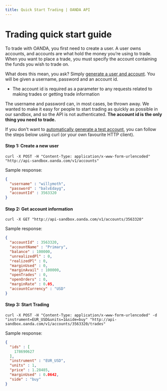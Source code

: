 ```yaml
---
title: Quick Start Trading | OANDA API
---
```


# Trading quick start guide

To trade with OANDA, you first need to create a user.  A user owns accounts, and accounts are what hold the money you’re using to trade.  When you want to place a trade, you must specify the account containing the funds you wish to trade on.

What does this mean, you ask?  Simply [generate a user and account](http://oanda.github.com/gen-account.html).  You will be given a username, password and an account id.

* The account id is required as a parameter to any requests related to making trades or getting trade information

The username and password can, in most cases, be thrown away.  We wanted to make it easy for people to start trading as quickly as possible in our sandbox, and so the API is not authenticated.  **The account id is the only thing you need to trade.**

If you don't want to [automatically generate a test account](http://oanda.github.com/gen-account.html), you can follow the steps below using curl (or your own favourite HTTP client).

#### Step 1: Create a new user
	curl -X POST -H "Content-Type: application/x-www-form-urlencoded" "http://api-sandbox.oanda.com/v1/accounts"

Sample response:


~~~json
{
  "username" : "willymoth",
  "password" : "balvEdayg",
  "accountId" : 3563320
}
~~~
    
#### Step 2: Get account information
	curl -X GET "http://api-sandbox.oanda.com/v1/accounts/3563320"

Sample response:

~~~json
{
  "accountId" : 3563320,
  "accountName" : "Primary",
  "balance" : 100000,
  "unrealizedPl" : 0,
  "realizedPl" : 0,
  "marginUsed" : 0,
  "marginAvail" : 100000,
  "openTrades" : 0,
  "openOrders" : 0,
  "marginRate" : 0.05,
  "accountCurrency" : "USD"
}
~~~

#### Step 3: Start Trading
	curl -X POST -H "Content-Type: application/x-www-form-urlencoded" -d "instrument=EUR_USD&units=1&side=buy" "http://api-sandbox.oanda.com/v1/accounts/3563320/trades"

Sample response:

~~~json
{
  "ids" : [
    178690627
  ],
  "instrument" : "EUR_USD",
  "units" : 1,
  "price" : 1.28485,
  "marginUsed" : 0.0642,
  "side" : "buy"
}
~~~

